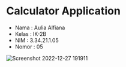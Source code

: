 # Calculator Application

- Nama : Aulia Alfiana
- Kelas : IK-2B
- NIM : 3.34.21.1.05
- Nomor : 05

![Screenshot 2022-12-27 191911](https://user-images.githubusercontent.com/114818053/209666517-8c362101-d1e6-47b5-b0e3-474295d702f0.jpg)
